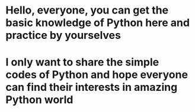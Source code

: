 # Hello, everyone, you can get the basic knowledge of Python here and practice by yourselves
# I only want to share the simple codes of Python and hope everyone can find their interests in amazing Python world
